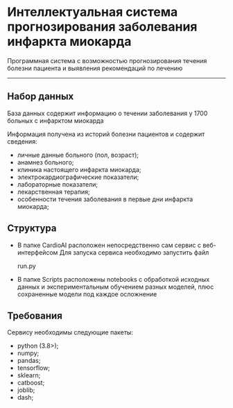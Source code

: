 # Интеллектуальная система прогнозирования заболевания инфаркта миокарда

Программная система с возможностью прогнозирования течения болезни пациента и выявления рекомендаций по лечению

___
## Набор данных
База данных содержит информацию о течении заболевания у 1700 больных с инфарктом миокарда

Информация получена из историй болезни пациентов и содержит сведения: 
- личные данные больного (пол, возраст);
- анамнез больного;
- клиника настоящего инфаркта миокарда; 
- электрокардиографические показатели; 
- лабораторные показатели;
- лекарственная терапия;
- особенности течения заболевания в первые дни инфаркта миокарда;

## Структура

- В папке CardioAI расположен непосредственно сам сервис с веб-интерфейсом
Для запуска сервиса необходимо запустить файл


    run.py

- В папке Scripts расположены notebooks с обработкой исходных данных и экспериментальным обучением разных моделей, плюс сохраненные модели под каждое осложнение

## Требования
Сервису необходимы следующие пакеты:
- python (3.8>);
- numpy;
- pandas;
- tensorflow;
- sklearn;
- catboost;
- joblib;
- dash;
